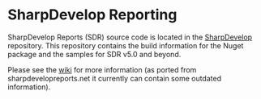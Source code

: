 SharpDevelop Reporting
=====================

SharpDevelop Reports (SDR) source code is located in the [SharpDevelop](https://github.com/icsharpcode/SharpDevelop/tree/master/src/AddIns/Misc/Reports) repository.
This repository contains the build information for the Nuget package and the samples for SDR v5.0 and beyond.

Please see the [wiki](https://github.com/icsharpcode/SharpDevelopReporting/wiki) for more information (as ported from sharpdevelopreports.net it currently can contain some outdated information).
